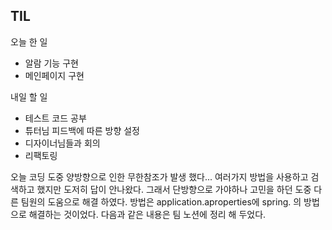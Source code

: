 ## TIL
오늘 한 일
- 알람 기능 구현
- 메인페이지 구현

내일 할 일
- 테스트 코드 공부
- 튜터님 피드백에 따른 방향 설정
- 디자이너님들과 회의
- 리팩토링

오늘 코딩 도중 양방향으로 인한 무한참조가 발생 했다... 여러가지 방법을 사용하고 검색하고 했지만 도저히 답이 안나왔다.
그래서 단방향으로 가야하나 고민을 하던 도중 다른 팀원의 도움으로 해결 하였다.
방법은 application.aproperties에 spring.
의 방법으로 해결하는 것이었다.
다음과 같은 내용은 팀 노션에 정리 해 두었다.
